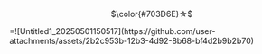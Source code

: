 <p align="center">
$\color{#703D6E}☆$
</p>
=![Untitled1_20250501150517](https://github.com/user-attachments/assets/2b2c953b-12b3-4d92-8b68-bf4d2b9b2b70)

